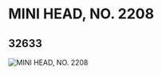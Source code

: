 # MINI HEAD, NO. 2208
## 32633
![MINI HEAD, NO. 2208](https://lc-www-live-s.legocdn.com/media/bricks/5/2/6182325.jpg)